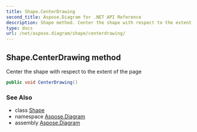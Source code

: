 ```yaml
---
title: Shape.CenterDrawing
second_title: Aspose.Diagram for .NET API Reference
description: Shape method. Center the shape with respect to the extent of the page
type: docs
url: /net/aspose.diagram/shape/centerdrawing/
---
```

## Shape.CenterDrawing method

Center the shape with respect to the extent of the page

```csharp
public void CenterDrawing()
```

### See Also

* class [Shape](../)
* namespace [Aspose.Diagram](../../shape/)
* assembly [Aspose.Diagram](../../../)


